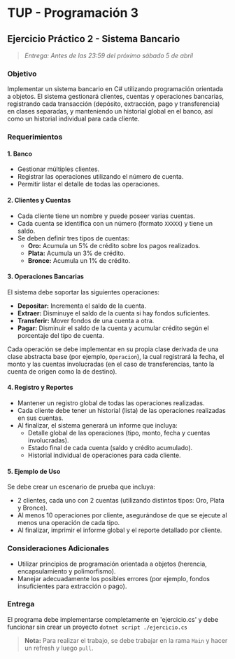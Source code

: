 # TUP - Programación 3

## Ejercicio Práctico 2 - Sistema Bancario

> *Entrega: Antes de las 23:59 del próximo sábado 5 de abril*

### Objetivo
Implementar un sistema bancario en C# utilizando programación orientada a objetos. El sistema gestionará clientes, cuentas y operaciones bancarias, registrando cada transacción (depósito, extracción, pago y transferencia) en clases separadas, y manteniendo un historial global en el banco, así como un historial individual para cada cliente.

### Requerimientos

#### 1. Banco
- Gestionar múltiples clientes.
- Registrar las operaciones utilizando el número de cuenta.
- Permitir listar el detalle de todas las operaciones.

#### 2. Clientes y Cuentas
- Cada cliente tiene un nombre y puede poseer varias cuentas.
- Cada cuenta se identifica con un número (formato `XXXXX`) y tiene un saldo.
- Se deben definir tres tipos de cuentas:
  - **Oro:** Acumula un 5% de crédito sobre los pagos realizados.
  - **Plata:** Acumula un 3% de crédito.
  - **Bronce:** Acumula un 1% de crédito.

#### 3. Operaciones Bancarias
El sistema debe soportar las siguientes operaciones:
- **Depositar:** Incrementa el saldo de la cuenta.
- **Extraer:** Disminuye el saldo de la cuenta si hay fondos suficientes.
- **Transferir:** Mover fondos de una cuenta a otra.
- **Pagar:** Disminuir el saldo de la cuenta y acumular crédito según el porcentaje del tipo de cuenta.

Cada operación se debe implementar en su propia clase derivada de una clase abstracta base (por ejemplo, `Operacion`), la cual registrará la fecha, el monto y las cuentas involucradas (en el caso de transferencias, tanto la cuenta de origen como la de destino).

#### 4. Registro y Reportes
- Mantener un registro global de todas las operaciones realizadas.
- Cada cliente debe tener un historial (lista) de las operaciones realizadas en sus cuentas.
- Al finalizar, el sistema generará un informe que incluya:
  - Detalle global de las operaciones (tipo, monto, fecha y cuentas involucradas).
  - Estado final de cada cuenta (saldo y crédito acumulado).
  - Historial individual de operaciones para cada cliente.

#### 5. Ejemplo de Uso
Se debe crear un escenario de prueba que incluya:
- 2 clientes, cada uno con 2 cuentas (utilizando distintos tipos: Oro, Plata y Bronce).
- Al menos 10 operaciones por cliente, asegurándose de que se ejecute al menos una operación de cada tipo.
- Al finalizar, imprimir el informe global y el reporte detallado por cliente.

### Consideraciones Adicionales
- Utilizar principios de programación orientada a objetos (herencia, encapsulamiento y polimorfismo).
- Manejar adecuadamente los posibles errores (por ejemplo, fondos insuficientes para extracción o pago).

### Entrega
El programa debe implementarse completamente en 'ejercicio.cs' y debe funcionar sin crear un proyecto `dotnet script ./ejercicio.cs`
> **Nota:** Para realizar el trabajo, se debe trabajar en la rama `Main` y hacer un refresh y luego `pull`.